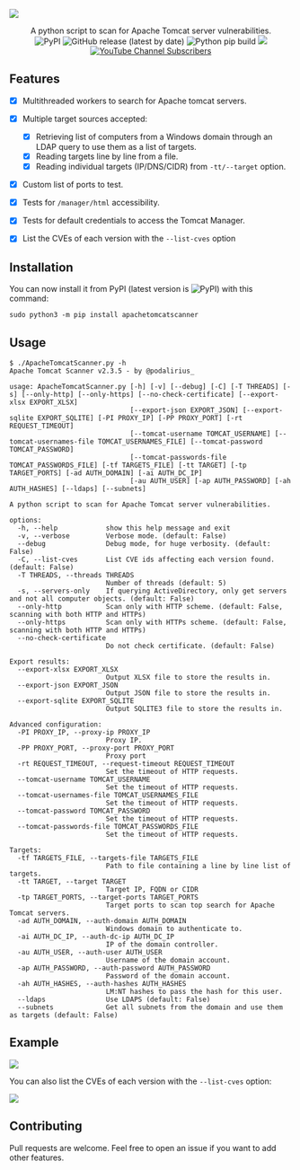 ![](./.github/banner.png)

<p align="center">
  A python script to scan for Apache Tomcat server vulnerabilities.
  <br>
  <img alt="PyPI" src="https://img.shields.io/pypi/v/apachetomcatscanner">
  <img alt="GitHub release (latest by date)" src="https://img.shields.io/github/v/release/p0dalirius/ApacheTomcatScanner">
  <img alt="Python pip build" src="https://github.com/p0dalirius/ApacheTomcatScanner/actions/workflows/python-pip-build.yml/badge.svg">
  <a href="https://twitter.com/intent/follow?screen_name=podalirius_" title="Follow"><img src="https://img.shields.io/twitter/follow/podalirius_?label=Podalirius&style=social"></a>
  <a href="https://www.youtube.com/c/Podalirius_?sub_confirmation=1" title="Subscribe"><img alt="YouTube Channel Subscribers" src="https://img.shields.io/youtube/channel/subscribers/UCF_x5O7CSfr82AfNVTKOv_A?style=social"></a>
  <br>
</p>

## Features

 - [x] Multithreaded workers to search for Apache tomcat servers.
 - [x] Multiple target sources accepted:
    + [x] Retrieving list of computers from a Windows domain through an LDAP query to use them as a list of targets.
    + [x] Reading targets line by line from a file.
    + [x] Reading individual targets (IP/DNS/CIDR) from `-tt/--target` option. 
 - [x] Custom list of ports to test.
 - [x] Tests for `/manager/html` accessibility.
 - [x] Tests for default credentials to access the Tomcat Manager.
 - [x] List the CVEs of each version with the `--list-cves` option


## Installation

You can now install it from PyPI (latest version is <img alt="PyPI" src="https://img.shields.io/pypi/v/apachetomcatscanner">) with this command:

```
sudo python3 -m pip install apachetomcatscanner
```

## Usage

```
$ ./ApacheTomcatScanner.py -h
Apache Tomcat Scanner v2.3.5 - by @podalirius_

usage: ApacheTomcatScanner.py [-h] [-v] [--debug] [-C] [-T THREADS] [-s] [--only-http] [--only-https] [--no-check-certificate] [--export-xlsx EXPORT_XLSX]
                              [--export-json EXPORT_JSON] [--export-sqlite EXPORT_SQLITE] [-PI PROXY_IP] [-PP PROXY_PORT] [-rt REQUEST_TIMEOUT]
                              [--tomcat-username TOMCAT_USERNAME] [--tomcat-usernames-file TOMCAT_USERNAMES_FILE] [--tomcat-password TOMCAT_PASSWORD]
                              [--tomcat-passwords-file TOMCAT_PASSWORDS_FILE] [-tf TARGETS_FILE] [-tt TARGET] [-tp TARGET_PORTS] [-ad AUTH_DOMAIN] [-ai AUTH_DC_IP]
                              [-au AUTH_USER] [-ap AUTH_PASSWORD] [-ah AUTH_HASHES] [--ldaps] [--subnets]

A python script to scan for Apache Tomcat server vulnerabilities.

options:
  -h, --help            show this help message and exit
  -v, --verbose         Verbose mode. (default: False)
  --debug               Debug mode, for huge verbosity. (default: False)
  -C, --list-cves       List CVE ids affecting each version found. (default: False)
  -T THREADS, --threads THREADS
                        Number of threads (default: 5)
  -s, --servers-only    If querying ActiveDirectory, only get servers and not all computer objects. (default: False)
  --only-http           Scan only with HTTP scheme. (default: False, scanning with both HTTP and HTTPs)
  --only-https          Scan only with HTTPs scheme. (default: False, scanning with both HTTP and HTTPs)
  --no-check-certificate
                        Do not check certificate. (default: False)

Export results:
  --export-xlsx EXPORT_XLSX
                        Output XLSX file to store the results in.
  --export-json EXPORT_JSON
                        Output JSON file to store the results in.
  --export-sqlite EXPORT_SQLITE
                        Output SQLITE3 file to store the results in.

Advanced configuration:
  -PI PROXY_IP, --proxy-ip PROXY_IP
                        Proxy IP.
  -PP PROXY_PORT, --proxy-port PROXY_PORT
                        Proxy port
  -rt REQUEST_TIMEOUT, --request-timeout REQUEST_TIMEOUT
                        Set the timeout of HTTP requests.
  --tomcat-username TOMCAT_USERNAME
                        Set the timeout of HTTP requests.
  --tomcat-usernames-file TOMCAT_USERNAMES_FILE
                        Set the timeout of HTTP requests.
  --tomcat-password TOMCAT_PASSWORD
                        Set the timeout of HTTP requests.
  --tomcat-passwords-file TOMCAT_PASSWORDS_FILE
                        Set the timeout of HTTP requests.

Targets:
  -tf TARGETS_FILE, --targets-file TARGETS_FILE
                        Path to file containing a line by line list of targets.
  -tt TARGET, --target TARGET
                        Target IP, FQDN or CIDR
  -tp TARGET_PORTS, --target-ports TARGET_PORTS
                        Target ports to scan top search for Apache Tomcat servers.
  -ad AUTH_DOMAIN, --auth-domain AUTH_DOMAIN
                        Windows domain to authenticate to.
  -ai AUTH_DC_IP, --auth-dc-ip AUTH_DC_IP
                        IP of the domain controller.
  -au AUTH_USER, --auth-user AUTH_USER
                        Username of the domain account.
  -ap AUTH_PASSWORD, --auth-password AUTH_PASSWORD
                        Password of the domain account.
  -ah AUTH_HASHES, --auth-hashes AUTH_HASHES
                        LM:NT hashes to pass the hash for this user.
  --ldaps               Use LDAPS (default: False)
  --subnets             Get all subnets from the domain and use them as targets (default: False)
```

## Example

![](./.github/example.png)

You can also list the CVEs of each version with the `--list-cves` option:

![](./.github/example_list_cves.png)

## Contributing

Pull requests are welcome. Feel free to open an issue if you want to add other features.
